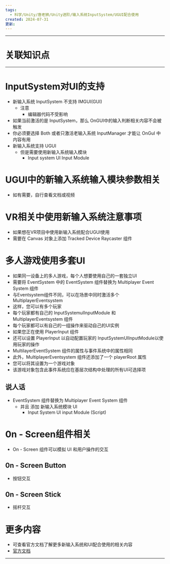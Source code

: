 ```yaml
---
tags:
  - 科学/Unity/唐老狮/Unity进阶/输入系统InputSystem/UGUI配合使用
created: 2024-07-31
更新:
---
```


---
# 关联知识点



---
# InputSystem对UI的支持

- 新输入系统 InputSystem 不支持 IMGUI(GUI) 
	- 注意
		- 编辑器代码不受影响
- 如果当前激活的是 InputSystem，那么 OnGUI中的输入判断相关内容不会被触发
- 你必须要选择 Both 或者只激活老输入系统 InputManager 才能让 OnGuI 中内容有用
- 新输入系统支持 UGUI
	- 但是需要使用新输入系统输入模块
		- Input system UI Input Module
# UGUI中的新输入系统输入模块参数相关

- 如有需要，自行查看文档或视频
# VR相关中使用新输入系统注意事项

- 如果想在VR项目中使用新输入系统配合UGUI使用
- 需要在 Canvas 对象上添加 Tracked Device Raycaster 组件
# 多人游戏使用多套UI

- 如果同一设备上的多人游戏，每个人想要使用自己的一套独立UI
- 需要将 EventSystem 中的 EventSystem 组件替换为 Multiplayer Event System 组件
- 与Eventsystem组件不同，可以在场景中同时激活多个 MultiplayerEventsystem
- 这样，您可以有多个玩家
- 每个玩家都有自己的 InputSystemuIInputModule 和 MultiplayerEventsystem 组件
- 每个玩家都可以有自己的一组操作来驱动自己的UI实例
- 如果您正在使用 PlayerInput 组件
- 还可以设置 PlayerInput 以自动配置玩家的 InputSystemUIInputModule以使用玩家的操作
- MultilayerEventSystem 组件的属性与事件系统中的属性相同
- 此外，MultiplayerEventsystem 组件还添加了一个 playerRoot 属性
- 您可以将其设置为一个游戏对象
- 该游戏对象包含此事件系统应在基层次结构中处理的所有UI可选择项
## 说人话

- EventSystem 组件替换为 Multiplayer Event System 组件
	- 并且 添加 新输入系统模块 UI
		- Input System Ul input Module (Script)
# 0n - Screen组件相关

- On - Screen 组件可以模拟 UI 和用户操作的交互
## 0n - Screen Button

* 按钮交互
## 0n - Screen Stick

- 摇杆交互
# 更多内容

- 可查看官方文档了解更多新输入系统和UI配合使用的相关内容
- [官方文档](ttps://docs.unity3d.com/Packages/com.unity.inputsystem@1.2/manual/uIsupport.html)


---
